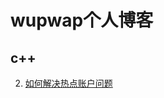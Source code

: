 # wupwap个人博客
## c++
<!-- 1. [c++思考](https://wupwap.github.io/c++思考)  -->
2. [如何解决热点账户问题](https://wupwap.github.io/如何解决热点账户问题) 